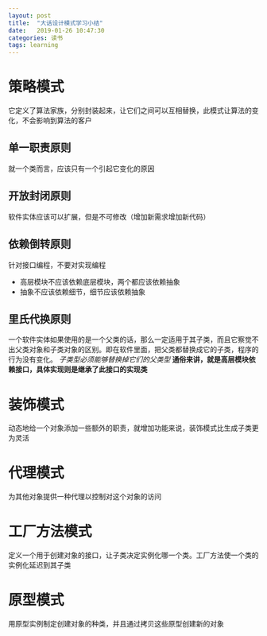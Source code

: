 ```yaml
---
layout: post
title:  "大话设计模式学习小结"
date:   2019-01-26 10:47:30
categories: 读书
tags: learning
---
```




# 策略模式
它定义了算法家族，分别封装起来，让它们之间可以互相替换，此模式让算法的变化，不会影响到算法的客户
## 单一职责原则
就一个类而言，应该只有一个引起它变化的原因
## 开放封闭原则
软件实体应该可以扩展，但是不可修改（增加新需求增加新代码）
<!--more-->
## 依赖倒转原则
针对接口编程，不要对实现编程
- 高层模块不应该依赖底层模块，两个都应该依赖抽象
- 抽象不应该依赖细节，细节应该依赖抽象
## 里氏代换原则
一个软件实体如果使用的是一个父类的话，那么一定适用于其子类，而且它察觉不出父类对象和子类对象的区别。即在软件里面，把父类都替换成它的子类，程序的行为没有变化。
*子类型必须能够替换掉它们的父类型*
**通俗来讲，就是高层模块依赖接口，具体实现则是继承了此接口的实现类**

# 装饰模式
动态地给一个对象添加一些额外的职责，就增加功能来说，装饰模式比生成子类更为灵活

# 代理模式
为其他对象提供一种代理以控制对这个对象的访问
# 工厂方法模式
定义一个用于创建对象的接口，让子类决定实例化哪一个类。工厂方法使一个类的实例化延迟到其子类
# 原型模式
用原型实例制定创建对象的种类，并且通过拷贝这些原型创建新的对象

